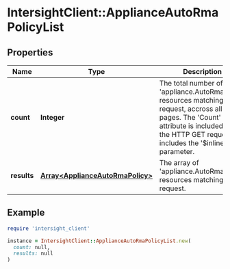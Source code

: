 # IntersightClient::ApplianceAutoRmaPolicyList

## Properties

| Name | Type | Description | Notes |
| ---- | ---- | ----------- | ----- |
| **count** | **Integer** | The total number of &#39;appliance.AutoRmaPolicy&#39; resources matching the request, accross all pages. The &#39;Count&#39; attribute is included when the HTTP GET request includes the &#39;$inlinecount&#39; parameter. | [optional] |
| **results** | [**Array&lt;ApplianceAutoRmaPolicy&gt;**](ApplianceAutoRmaPolicy.md) | The array of &#39;appliance.AutoRmaPolicy&#39; resources matching the request. | [optional] |

## Example

```ruby
require 'intersight_client'

instance = IntersightClient::ApplianceAutoRmaPolicyList.new(
  count: null,
  results: null
)
```

